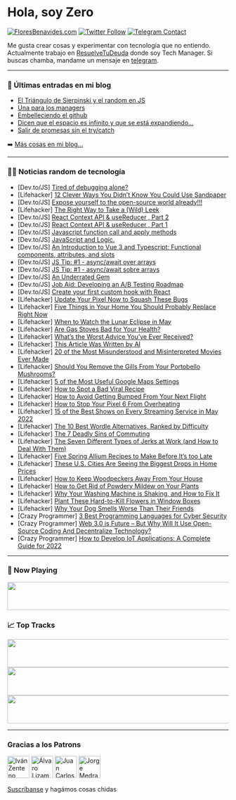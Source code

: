 # Hola, soy Zero

[![FloresBenavides.com](https://img.shields.io/website?down_message=oops&label=MiBlog&style=for-the-badge&up_message=online&url=https%3A%2F%2Ffloresbenavides.com)](https://floresbenavides.com) [![Twitter Follow](https://img.shields.io/twitter/follow/ZeroDragon?color=%231DA1F2&label=Follow&logo=twitter&logoColor=ffffff&style=for-the-badge)](https://twitter.com/zerodragon) [![Telegram Contact](https://img.shields.io/badge/escr%C3%ADbeme-ZeroDragon-%2326A5E4?style=for-the-badge&logo=telegram)](https://t.me/zerodragon)

Me gusta crear cosas y experimentar con tecnología que no entiendo.
Actualmente trabajo en [ResuelveTuDeuda](http://github.com/resuelve) donde soy Tech Manager.
Si buscas chamba, mandame un mensaje en [telegram](https://t.me/zerodragon).

---

### 📕 Últimas entradas en mi blog
<!-- BLOG-POST-LIST:START -->
- [El Triángulo de Sierpinski y el random en JS](https://floresbenavides.com/el-triangulo-de-sierpinski-y-el-random-en-js/)
- [Una para los managers](https://floresbenavides.com/una-para-los-managers/)
- [Embelleciendo el github](https://floresbenavides.com/embelleciendo-el-github/)
- [Dicen que el espacio es infinito y que se está expandiendo…](https://floresbenavides.com/dicen-que-el-espacio-es-infinito-y-que-se-esta-expandiendo/)
- [Salir de promesas sin el try/catch](https://floresbenavides.com/salir-de-promesas-sin-el-try-catch/)
<!-- BLOG-POST-LIST:END -->

➡️ [Más cosas en mi blog...](https://floresbenavides.com)

---

### 👨‍💻 Noticias random de tecnología
<!-- TECH-POSTS:START -->
- [Dev.to/JS] [Tired of debugging alone?](https://dev.to/royaljain/tired-of-debugging-alone-426d)
- [Lifehacker] [12 Clever Ways You Didn’t Know You Could Use Sandpaper](https://lifehacker.com/12-clever-ways-you-didn-t-know-you-could-use-sandpaper-1848867904)
- [Dev.to/JS] [Expose yourself to the open-source world already!!!](https://dev.to/dorbellmas/expose-yourself-to-the-open-source-world-please-2jlk)
- [Lifehacker] [The Right Way to Take a &lpar;Wild&rpar; Leek](https://lifehacker.com/the-right-way-to-take-a-wild-leek-1848869797)
- [Dev.to/JS] [React Context API &amp; useReducer , Part 2](https://dev.to/terenvelan/react-context-api-usereducer-part-2-o7g)
- [Dev.to/JS] [React Context API &amp; useReducer , Part 1](https://dev.to/terenvelan/react-context-api-usereducer-part-1-4bgp)
- [Dev.to/JS] [Javascript function call and apply methods](https://dev.to/hacker4world/javascript-function-call-and-apply-methods-3d27)
- [Dev.to/JS] [JavaScript and Logic.](https://dev.to/adebiyiitunuayo/javascript-and-logic-442d)
- [Dev.to/JS] [An Introduction to Vue 3 and Typescript: Functional components, attributes, and slots](https://dev.to/tqbit/an-introduction-to-vue-3-and-typescript-functional-components-attributes-and-slots-4akm)
- [Dev.to/JS] [JS Tip: #1 - async/await over arrays](https://dev.to/devjosemanuel/js-tip-1-asyncawait-over-arrays-50hf)
- [Dev.to/JS] [JS Tip: #1 - async/await sobre arrays](https://dev.to/devjosemanuel/js-tip-1-asyncawait-sobre-arrays-1hb8)
- [Dev.to/JS] [An Underrated Gem](https://dev.to/atinypixel/an-underrated-gem-mgo)
- [Dev.to/JS] [Job Aid: Developing an A/B Testing Roadmap](https://dev.to/nipunsanjula/job-aid-developing-an-ab-testing-roadmap-k2b)
- [Dev.to/JS] [Create your first custom hook with React](https://dev.to/horhorou/create-your-first-custom-hook-with-react-2hp2)
- [Lifehacker] [Update Your Pixel Now to Squash These Bugs](https://lifehacker.com/update-your-pixel-now-to-squash-these-bugs-1848869608)
- [Lifehacker] [Five Things in Your Home You Should Probably Replace Right Now](https://lifehacker.com/five-things-in-your-home-you-should-probably-replace-ri-1848869645)
- [Lifehacker] [When to Watch the Lunar Eclipse in May](https://lifehacker.com/when-to-watch-the-lunar-eclipse-in-may-1848869638)
- [Lifehacker] [Are Gas Stoves Bad for Your Health?](https://lifehacker.com/are-gas-stoves-bad-for-your-health-1848869920)
- [Lifehacker] [What’s the Worst Advice You’ve Ever Received?](https://lifehacker.com/what-s-the-worst-advice-you-ve-ever-received-1848869696)
- [Lifehacker] [This Article Was Written by AI](https://lifehacker.com/this-article-was-written-by-ai-1848869022)
- [Lifehacker] [20 of the Most Misunderstood and Misinterpreted Movies Ever Made](https://lifehacker.com/20-of-the-most-misunderstood-and-misinterpreted-movies-1848864261)
- [Lifehacker] [Should You Remove the Gills From Your Portobello Mushrooms?](https://lifehacker.com/should-you-remove-the-gills-from-your-portobello-mushro-1848868829)
- [Lifehacker] [5 of the Most Useful Google Maps Settings](https://lifehacker.com/5-of-the-most-useful-google-maps-settings-1848868085)
- [Lifehacker] [How to Spot a Bad Viral Recipe](https://lifehacker.com/how-to-spot-a-bad-viral-recipe-1848859610)
- [Lifehacker] [How to Avoid Getting Bumped From Your Next Flight](https://lifehacker.com/how-to-avoid-getting-bumped-from-your-next-flight-1848868554)
- [Lifehacker] [How to Stop Your Pixel 6 From Overheating](https://lifehacker.com/how-to-stop-your-pixel-6-from-overheating-1848867797)
- [Lifehacker] [15 of the Best Shows on Every Streaming Service in May 2022](https://lifehacker.com/15-of-the-best-shows-on-every-streaming-service-in-may-1848856576)
- [Lifehacker] [The 10 Best Wordle Alternatives, Ranked by Difficulty](https://lifehacker.com/the-10-best-wordle-alternatives-ranked-by-difficulty-1848859009)
- [Lifehacker] [The 7 Deadly Sins of Commuting](https://lifehacker.com/the-7-deadly-sins-of-commuting-1848863017)
- [Lifehacker] [The Seven Different Types of Jerks at Work &lpar;and How to Deal With Them&rpar;](https://lifehacker.com/the-seven-different-types-of-jerks-at-work-and-how-to-1848847911)
- [Lifehacker] [Five Spring Allium Recipes to Make Before It’s too Late](https://lifehacker.com/five-spring-allium-recipes-to-make-before-it-s-too-late-1848857028)
- [Lifehacker] [These U.S. Cities Are Seeing the Biggest Drops in Home Prices](https://lifehacker.com/these-u-s-cities-are-seeing-the-biggest-drops-in-home-1848847929)
- [Lifehacker] [How to Keep Woodpeckers Away From Your House](https://lifehacker.com/how-to-get-woodpeckers-to-fuck-off-1848847616)
- [Lifehacker] [How to Get Rid of Powdery Mildew on Your Plants](https://lifehacker.com/how-to-get-rid-of-powdery-mildew-on-your-plants-1848847805)
- [Lifehacker] [Why Your Washing Machine is Shaking, and How to Fix It](https://lifehacker.com/why-your-washing-machine-is-shaking-and-how-to-fix-it-1848847765)
- [Lifehacker] [Plant These Hard-to-Kill Flowers in Window Boxes](https://lifehacker.com/plant-these-hard-to-kill-flowers-in-window-boxes-1848847682)
- [Lifehacker] [Why Your Dog Smells Worse Than Their Friends](https://lifehacker.com/why-your-dog-smells-worse-than-their-friends-1848847864)
- [Crazy Programmer] [3 Best Programming Languages for Cyber Security](https://www.thecrazyprogrammer.com/2022/04/programming-languages-for-cyber-security.html)
- [Crazy Programmer] [Web 3.0 is Future – But Why Will It Use Open-Source Coding And Decentralize Technology?](https://www.thecrazyprogrammer.com/2022/04/web-3-0.html)
- [Crazy Programmer] [How to Develop IoT Applications: A Complete Guide for 2022](https://www.thecrazyprogrammer.com/2022/04/how-to-develop-iot-applications.html)<!-- TECH-POSTS:END -->

---

### 🎵 Now Playing
<a href="https://spotify-now-playing-dun.vercel.app/now-playing?open"><img src="https://spotify-now-playing-dun.vercel.app/now-playing" width="540" height="64"></a>

### 📈 Top Tracks
<a href="https://spotify-now-playing-dun.vercel.app/top-tracks?i=1&open"><img src="https://spotify-now-playing-dun.vercel.app/top-tracks?i=1" width="540" height="64"></a>
<a href="https://spotify-now-playing-dun.vercel.app/top-tracks?i=2&open"><img src="https://spotify-now-playing-dun.vercel.app/top-tracks?i=2" width="540" height="64"></a>
<a href="https://spotify-now-playing-dun.vercel.app/top-tracks?i=3&open"><img src="https://spotify-now-playing-dun.vercel.app/top-tracks?i=3" width="540" height="64"></a>

---

### Gracias a los Patrons
[<img src="https://avatars.githubusercontent.com/u/243380?v=4" alt="Iván Zenteno" width="50px">](https://github.com/k001) [<img src="https://avatars.githubusercontent.com/u/19955639?v=4" alt="Álvaro Lizama" width="50px">](https://github.com/alvarolizama) [<img src="https://avatars.githubusercontent.com/u/2718753?v=4" alt="Juan Carlos Ruiz" width="50px">](https://github.com/JuanCrg90) [<img src="https://avatars.githubusercontent.com/u/37025?v=4" alt="Jorge Medrano" width="50px">](https://github.com/h1pp1e) 

[Suscríbanse](https://www.patreon.com/zerodragon) y hagámos cosas chidas
